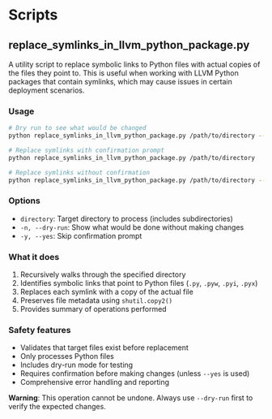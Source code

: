 # Scripts

## replace_symlinks_in_llvm_python_package.py

A utility script to replace symbolic links to Python files with actual copies of the files they point to. This is useful when working with LLVM Python packages that contain symlinks, which may cause issues in certain deployment scenarios.

### Usage

```bash
# Dry run to see what would be changed
python replace_symlinks_in_llvm_python_package.py /path/to/directory --dry-run

# Replace symlinks with confirmation prompt
python replace_symlinks_in_llvm_python_package.py /path/to/directory

# Replace symlinks without confirmation
python replace_symlinks_in_llvm_python_package.py /path/to/directory --yes
```

### Options

- `directory`: Target directory to process (includes subdirectories)
- `-n, --dry-run`: Show what would be done without making changes
- `-y, --yes`: Skip confirmation prompt

### What it does

1. Recursively walks through the specified directory
2. Identifies symbolic links that point to Python files (`.py`, `.pyw`, `.pyi`, `.pyx`)
3. Replaces each symlink with a copy of the actual file
4. Preserves file metadata using `shutil.copy2()`
5. Provides summary of operations performed

### Safety features

- Validates that target files exist before replacement
- Only processes Python files
- Includes dry-run mode for testing
- Requires confirmation before making changes (unless `--yes` is used)
- Comprehensive error handling and reporting

**Warning**: This operation cannot be undone. Always use `--dry-run` first to verify the expected changes.
